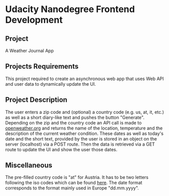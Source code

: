 # Udacity Nanodegree Frontend Development

## Project

A Weather Journal App

## Projects Requirements

This project required to create an asynchronous web app that uses Web API and user data to dynamically update the UI.

## Project Description

The user enters a zip code and (optional) a country code (e.g. us, at, it, etc.) as well as a short diary-like text and pushes the button "Generate". Depending on the zip and the country code an API call is made to [openweather.org](https://openweathermap.org/) and returns the name of the location, temperature and the description of the current weather condition. These dates as well as today's date and the short text, provided by the user is stored in an object on the server (localhost) via a POST route. Then the data is retrieved via a GET route to update the UI and show the user those dates.

## Miscellaneous

The pre-filled country code is "at" for Austria. It has to be two letters following the iso codes which can be found [here](https://countrycode.org/). 
The date format corresponds to the format mainly used in Europe "dd.mm.yyyy".